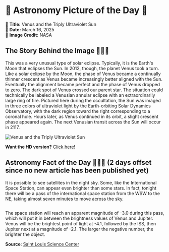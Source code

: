 # 🌌 Astronomy Picture of the Day 🌌
🔭 **Title:** Venus and the Triply Ultraviolet Sun  
📅 **Date:** March 16, 2025  
📸 **Image Credit:** NASA  

## The Story Behind the Image 🧑‍🚀🔭
This was a very unusual type of solar eclipse.  Typically, it is the Earth's Moon that eclipses the Sun.  In 2012, though, the planet Venus took a turn.  Like a solar eclipse by the Moon, the phase of Venus became a continually thinner crescent as Venus became increasingly better aligned with the Sun.  Eventually the alignment became perfect and the phase of Venus dropped to zero.  The dark spot of Venus crossed our parent star.  The situation could technically be labeled a Venusian annular eclipse with an extraordinarily large ring of fire.  Pictured here during the occultation, the Sun was imaged in three colors of ultraviolet light by the Earth-orbiting Solar Dynamics Observatory, with the dark region toward the right corresponding to a coronal hole. Hours later, as Venus continued in its orbit, a slight crescent phase appeared again.  The next Venusian transit across the Sun will occur in 2117.

![Venus and the Triply Ultraviolet Sun](https://apod.nasa.gov/apod/image/2503/SunVenusUv3_SdoDove_960.jpg)

**Want the HD version?** [Click here!](https://apod.nasa.gov/apod/image/2503/SunVenusUv3_SdoDove_960.jpg)

## Astronomy Fact of the Day 👩‍🚀🚀 (2 days offset since no new article has been published yet)
<p>It is possible to see satellites in the night sky. Some, like the International Space Station, can appear even brighter than some stars. In fact, tonight there will be a pass of the international space station from the WSW to the NE, taking almost seven minutes to move across the sky.</p>
<p><img src="https://www.slsc.org/wp-content/uploads/2025/03/mar-15.jpg" alt=""/></p>
<p>The space station will reach an apparent magnitude of -3.0 during this pass, which will put it in between the brightness values of Venus and Jupiter. Venus will be the brightest point of light at -4.1, followed by the ISS, then Jupiter next at a magnitude of -2.1. The larger the negative number, the brighter the object.</p>

**Source**: [Saint Louis Science Center](https://www.slsc.org/astronomy-fact-of-the-day-march-14-2025/)

